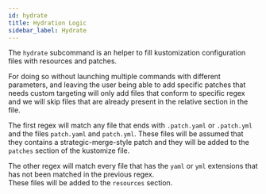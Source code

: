 ```yaml
---
id: hydrate
title: Hydration Logic
sidebar_label: Hydrate
---
```




The `hydrate` subcommand is an helper to fill kustomization configuration files with resources and patches.

For doing so without launching multiple commands with different parameters, and leaving the user being able to add
specific patches that needs custom targeting will only add files that conform to specific regex and we will skip files
that are already present in the relative section in the file.

The first regex will match any file that ends with `.patch.yaml` or `.patch.yml` and the files `patch.yaml`
and `patch.yml`. These files will be assumed that they contains a strategic-merge-style patch and they will be
added to the `patches` section of the kustomize file.

The other regex will match every file that has the `yaml` or `yml` extensions that has not been matched in the previous
regex.  
These files will be added to the `resources` section.
